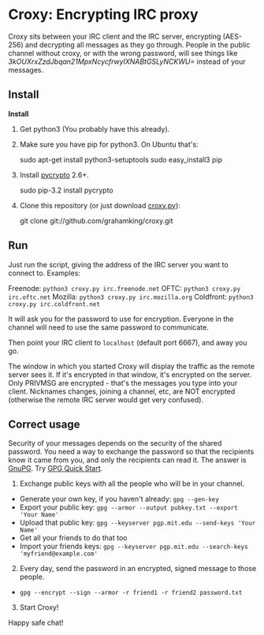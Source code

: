 # Croxy: Encrypting IRC proxy

Croxy sits between your IRC client and the IRC server, encrypting (AES-256) and decrypting all messages as they go through. People in the public channel without croxy, or with the wrong password, will see things like _3kOUXrxZzdJbqan21MpxNcycfrwylXNABtGSLyNCKWU=_ instead of your messages.

## Install

**Install**

1. Get python3 (You probably have this already).

2. Make sure you have pip for python3. On Ubuntu that's:

    sudo apt-get install python3-setuptools
    sudo easy_install3 pip

3. Install [pycrypto](https://pypi.python.org/pypi/pycrypto) 2.6+.

    sudo pip-3.2 install pycrypto

4. Clone this repository (or just download [croxy.py](https://raw.github.com/grahamking/croxy/master/croxy.py)):

    git clone git://github.com/grahamking/croxy.git

## Run

Just run the script, giving the address of the IRC server you want to connect to. Examples:

Freenode: `python3 croxy.py irc.freenode.net`
OFTC: `python3 croxy.py irc.oftc.net`
Mozilla: `python3 croxy.py irc.mozilla.org`
Coldfront: `python3 croxy.py irc.coldfront.net`

It will ask you for the password to use for encryption. Everyone in the channel will need to use the same password to communicate.

Then point your IRC client to `localhost` (default port 6667), and away you go.

The window in which you started Croxy will display the traffic as the remote server sees it. If it's encrypted in that window, it's encrypted on the server. Only PRIVMSG are encrypted - that's the messages you type into your client. Nicknames changes, joining a channel, etc, are NOT encrypted (otherwise the remote IRC server would get very confused).

## Correct usage

Security of your messages depends on the security of the shared password. You need a way to exchange the password so that the recipients know it came from you, and only the recipients can read it. The answer is [GnuPG](http://www.gnupg.org/). Try [GPG Quick Start](http://www.madboa.com/geek/gpg-quickstart/).

1. Exchange public keys with all the people who will be in your channel.

 * Generate your own key, if you haven't already: `gpg --gen-key`
 * Export your public key: `gpg --armor --output pubkey.txt --export 'Your Name'`
 * Upload that public key: `gpg --keyserver pgp.mit.edu --send-keys 'Your Name'`
 * Get all your friends to do that too
 * Import your friends keys: `gpg --keyserver pgp.mit.edu --search-keys 'myfriend@example.com'`

2. Every day, send the password in an encrypted, signed message to those people.

 * `gpg --encrypt --sign --armor -r friend1 -r friend2 password.txt`

3. Start Croxy!

Happy safe chat!
